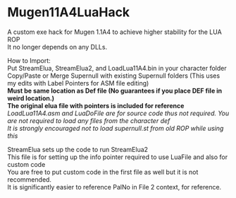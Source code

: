 # Mugen11A4LuaHack

A custom exe hack for Mugen 1.1A4 to achieve higher stability for the LUA ROP  
It no longer depends on any DLLs.  

How to Import:  
Put StreamElua, StreamElua2, and LoadLua11A4.bin in your character folder  
Copy/Paste or Merge Supernull with existing Supernull folders (This uses my edits with Label Pointers for ASM file editing)  
**Must be same location as Def file (No guarantees if you place DEF file in weird location.)**  
**The original elua file with pointers is included for reference**
*LoadLua11A4.asm and LuaDoFile are for source code thus not required.* 
*You are not required to load any files from the character def*  
*It is strongly encouraged not to load supernull.st from old ROP while using this*  


StreamElua sets up the code to run StreamElua2  
This file is for setting up the info pointer required to use LuaFile and also for custom code  
You are free to put custom code in the first file as well but it is not recommended.  
It is significantly easier to reference PalNo in File 2 context, for reference.
